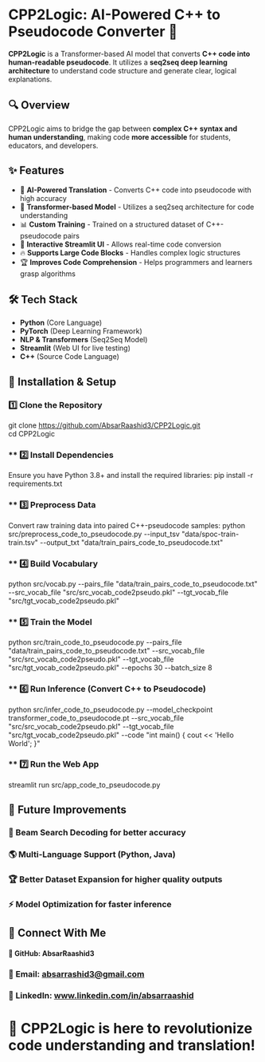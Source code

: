 # **CPP2Logic: AI-Powered C++ to Pseudocode Converter** 🚀  

**CPP2Logic** is a Transformer-based AI model that converts **C++ code into human-readable pseudocode**. It utilizes a **seq2seq deep learning architecture** to understand code structure and generate clear, logical explanations.  

## **🔍 Overview**  
CPP2Logic aims to bridge the gap between **complex C++ syntax and human understanding**, making code **more accessible** for students, educators, and developers.  

## **✨ Features**  
- 🚀 **AI-Powered Translation** - Converts C++ code into pseudocode with high accuracy  
- 🧠 **Transformer-based Model** - Utilizes a seq2seq architecture for code understanding  
- 📊 **Custom Training** - Trained on a structured dataset of C++-pseudocode pairs  
- 🎯 **Interactive Streamlit UI** - Allows real-time code conversion  
- 🔥 **Supports Large Code Blocks** - Handles complex logic structures  
- 🏆 **Improves Code Comprehension** - Helps programmers and learners grasp algorithms  

## **🛠 Tech Stack**  
- **Python** (Core Language)  
- **PyTorch** (Deep Learning Framework)  
- **NLP & Transformers** (Seq2Seq Model)  
- **Streamlit** (Web UI for live testing)  
- **C++** (Source Code Language)  



## **🚀 Installation & Setup**  
### **1️⃣ Clone the Repository**  
git clone https://github.com/AbsarRaashid3/CPP2Logic.git  
cd CPP2Logic

### ** 2️⃣ Install Dependencies
Ensure you have Python 3.8+ and install the required libraries:
pip install -r requirements.txt

### ** 3️⃣ Preprocess Data
Convert raw training data into paired C++-pseudocode samples:
python src/preprocess_code_to_pseudocode.py --input_tsv "data/spoc-train-train.tsv" --output_txt "data/train_pairs_code_to_pseudocode.txt"

### ** 4️⃣ Build Vocabulary
python src/vocab.py --pairs_file "data/train_pairs_code_to_pseudocode.txt" --src_vocab_file "src/src_vocab_code2pseudo.pkl" --tgt_vocab_file "src/tgt_vocab_code2pseudo.pkl"

### ** 5️⃣ Train the Model
python src/train_code_to_pseudocode.py --pairs_file "data/train_pairs_code_to_pseudocode.txt" --src_vocab_file "src/src_vocab_code2pseudo.pkl" --tgt_vocab_file "src/tgt_vocab_code2pseudo.pkl" --epochs 30 --batch_size 8

### ** 6️⃣ Run Inference (Convert C++ to Pseudocode)
python src/infer_code_to_pseudocode.py --model_checkpoint transformer_code_to_pseudocode.pt --src_vocab_file "src/src_vocab_code2pseudo.pkl" --tgt_vocab_file "src/tgt_vocab_code2pseudo.pkl" --code "int main() { cout << 'Hello World'; }"

### ** 7️⃣ Run the Web App
streamlit run src/app_code_to_pseudocode.py


## 📌 Future Improvements
### 🔄 Beam Search Decoding for better accuracy
### 🌎 Multi-Language Support (Python, Java)
### 🏆 Better Dataset Expansion for higher quality outputs
### ⚡ Model Optimization for faster inference

## 📩 Connect With Me
#### 💼 GitHub: AbsarRaashid3
### 📧 Email: absarrashid3@gmail.com
### 🔗 LinkedIn: www.linkedin.com/in/absarraashid

# 🚀 CPP2Logic is here to revolutionize code understanding and translation!

